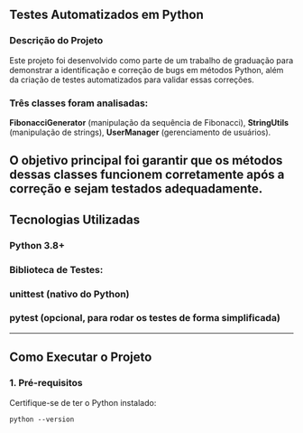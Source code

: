 ## Testes Automatizados em Python
### Descrição do Projeto
Este projeto foi desenvolvido como parte de um trabalho de graduação para demonstrar a identificação e correção de bugs em métodos Python, além da criação de testes automatizados para validar essas correções.

### Três classes foram analisadas:

**FibonacciGenerator** (manipulação da sequência de Fibonacci),
**StringUtils** (manipulação de strings),
**UserManager** (gerenciamento de usuários).

O objetivo principal foi garantir que os métodos dessas classes funcionem corretamente após a correção e sejam testados adequadamente.
---
## Tecnologias Utilizadas
### Python 3.8+
### Biblioteca de Testes:
### unittest (nativo do Python)
### pytest (opcional, para rodar os testes de forma simplificada)
---
## Como Executar o Projeto
### 1. Pré-requisitos
Certifique-se de ter o Python instalado:
```
python --version
```
